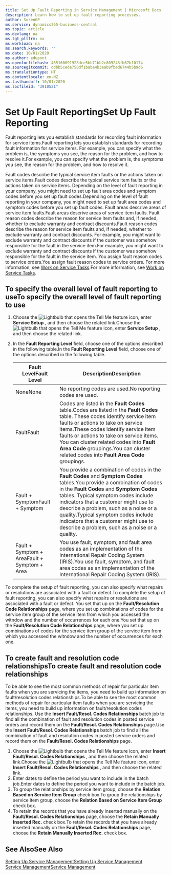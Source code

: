 ```yaml
---
title: Set Up Fault Reporting in Service Management | Microsoft Docs
description: Learn how to set up fault reporting processes.
author: SorenGP
ms.service: dynamics365-business-central
ms.topic: article
ms.devlang: na
ms.tgt_pltfrm: na
ms.workload: na
ms.search.keywords: ''
ms.date: 10/01/2020
ms.author: edupont
ms.openlocfilehash: 465160091928dce5bb71bb2c809243fb67b10174
ms.sourcegitcommit: ddbb5cede750df1baba4b3eab8fbed6744b5b9d6
ms.translationtype: HT
ms.contentlocale: en-NZ
ms.lasthandoff: 10/01/2020
ms.locfileid: "3910521"
---
```

# <a name="set-up-fault-reporting"></a><span data-ttu-id="72e8b-103">Set Up Fault Reporting</span><span class="sxs-lookup"><span data-stu-id="72e8b-103">Set Up Fault Reporting</span></span>
<span data-ttu-id="72e8b-104">Fault reporting lets you establish standards for recording fault information for service items.</span><span class="sxs-lookup"><span data-stu-id="72e8b-104">Fault reporting lets you establish standards for recording fault information for service items.</span></span> <span data-ttu-id="72e8b-105">For example, you can specify what the problem is, the symptoms you see, the reason for the problem, and how to resolve it.</span><span class="sxs-lookup"><span data-stu-id="72e8b-105">For example, you can specify what the problem is, the symptoms you see, the reason for the problem, and how to resolve it.</span></span>  

<span data-ttu-id="72e8b-106">Fault codes describe the typical service item faults or the actions taken on service items.</span><span class="sxs-lookup"><span data-stu-id="72e8b-106">Fault codes describe the typical service item faults or the actions taken on service items.</span></span> <span data-ttu-id="72e8b-107">Depending on the level of fault reporting in your company, you might need to set up fault area codes and symptom codes before you set up fault codes.</span><span class="sxs-lookup"><span data-stu-id="72e8b-107">Depending on the level of fault reporting in your company, you might need to set up fault area codes and symptom codes before you set up fault codes.</span></span> <span data-ttu-id="72e8b-108">Fault areas descrive areas of service item faults.</span><span class="sxs-lookup"><span data-stu-id="72e8b-108">Fault areas descrive areas of service item faults.</span></span> <span data-ttu-id="72e8b-109">Fault reason codes describe the reason for service item faults and, if needed, whether to exclude warranty and contract discounts.</span><span class="sxs-lookup"><span data-stu-id="72e8b-109">Fault reason codes describe the reason for service item faults and, if needed, whether to exclude warranty and contract discounts.</span></span> <span data-ttu-id="72e8b-110">For example, you might want to exclude warranty and contract discounts if the customer was somehow responsible for the fault in the service item.</span><span class="sxs-lookup"><span data-stu-id="72e8b-110">For example, you might want to exclude warranty and contract discounts if the customer was somehow responsible for the fault in the service item.</span></span> <span data-ttu-id="72e8b-111">You assign fault reason codes to service orders.</span><span class="sxs-lookup"><span data-stu-id="72e8b-111">You assign fault reason codes to service orders.</span></span> <span data-ttu-id="72e8b-112">For more information, see [Work on Service Tasks](service-how-to-work-on-service-tasks.md).</span><span class="sxs-lookup"><span data-stu-id="72e8b-112">For more information, see [Work on Service Tasks](service-how-to-work-on-service-tasks.md).</span></span>  

## <a name="to-specify-the-overall-level-of-fault-reporting-to-use"></a><span data-ttu-id="72e8b-113">To specify the overall level of fault reporting to use</span><span class="sxs-lookup"><span data-stu-id="72e8b-113">To specify the overall level of fault reporting to use</span></span>
1. <span data-ttu-id="72e8b-114">Choose the ![Lightbulb that opens the Tell Me feature](media/ui-search/search_small.png "Tell me what you want to do") icon, enter **Service Setup** , and then choose the related link.</span><span class="sxs-lookup"><span data-stu-id="72e8b-114">Choose the ![Lightbulb that opens the Tell Me feature](media/ui-search/search_small.png "Tell me what you want to do") icon, enter **Service Setup** , and then choose the related link.</span></span>
2. <span data-ttu-id="72e8b-115">In the **Fault Reporting Level** field, choose one of the options described in the following table.</span><span class="sxs-lookup"><span data-stu-id="72e8b-115">In the **Fault Reporting Level** field, choose one of the options described in the following table.</span></span>  

    |<span data-ttu-id="72e8b-116">**Fault Level**</span><span class="sxs-lookup"><span data-stu-id="72e8b-116">**Fault Level**</span></span>|<span data-ttu-id="72e8b-117">**Description**</span><span class="sxs-lookup"><span data-stu-id="72e8b-117">**Description**</span></span>|  
    |------------|-------------|  
    |<span data-ttu-id="72e8b-118">None</span><span class="sxs-lookup"><span data-stu-id="72e8b-118">None</span></span> | <span data-ttu-id="72e8b-119">No reporting codes are used.</span><span class="sxs-lookup"><span data-stu-id="72e8b-119">No reporting codes are used.</span></span>|  
    |<span data-ttu-id="72e8b-120">Fault</span><span class="sxs-lookup"><span data-stu-id="72e8b-120">Fault</span></span> | <span data-ttu-id="72e8b-121">Codes are listed in the **Fault Codes** table.</span><span class="sxs-lookup"><span data-stu-id="72e8b-121">Codes are listed in the **Fault Codes** table.</span></span> <span data-ttu-id="72e8b-122">These codes identify service item faults or actions to take on service items.</span><span class="sxs-lookup"><span data-stu-id="72e8b-122">These codes identify service item faults or actions to take on service items.</span></span> <span data-ttu-id="72e8b-123">You can cluster related codes into **Fault Area Code** groupings.</span><span class="sxs-lookup"><span data-stu-id="72e8b-123">You can cluster related codes into **Fault Area Code** groupings.</span></span>|  
    |<span data-ttu-id="72e8b-124">Fault + Symptom</span><span class="sxs-lookup"><span data-stu-id="72e8b-124">Fault + Symptom</span></span> | <span data-ttu-id="72e8b-125">You provide a combination of codes in the **Fault Codes** and **Symptom Codes** tables.</span><span class="sxs-lookup"><span data-stu-id="72e8b-125">You provide a combination of codes in the **Fault Codes** and **Symptom Codes** tables.</span></span> <span data-ttu-id="72e8b-126">Typical symptom codes include indicators that a customer might use to describe a problem, such as a noise or a quality.</span><span class="sxs-lookup"><span data-stu-id="72e8b-126">Typical symptom codes include indicators that a customer might use to describe a problem, such as a noise or a quality.</span></span>|  
    |<span data-ttu-id="72e8b-127">Fault + Symptom + Area</span><span class="sxs-lookup"><span data-stu-id="72e8b-127">Fault + Symptom + Area</span></span> | <span data-ttu-id="72e8b-128">You use fault, symptom, and fault area codes as an implementation of the International Repair Coding System (IRIS).</span><span class="sxs-lookup"><span data-stu-id="72e8b-128">You use fault, symptom, and fault area codes as an implementation of the International Repair Coding System (IRIS).</span></span>|  

<span data-ttu-id="72e8b-129">To complete the setup of fault reporting, you can also specify what repairs or resolutions are associated with a fault or defect.</span><span class="sxs-lookup"><span data-stu-id="72e8b-129">To complete the setup of fault reporting, you can also specify what repairs or resolutions are associated with a fault or defect.</span></span> <span data-ttu-id="72e8b-130">You set that up on the **Fault/Resolution Code Relationships** page, where you set up combinations of codes for the service item group of the service item from which you accessed the witndow and the number of occurrences for each one.</span><span class="sxs-lookup"><span data-stu-id="72e8b-130">You set that up on the **Fault/Resolution Code Relationships** page, where you set up combinations of codes for the service item group of the service item from which you accessed the witndow and the number of occurrences for each one.</span></span>

## <a name="to-create-fault-and-resolution-code-relationships"></a><span data-ttu-id="72e8b-131">To create fault and resolution code relationships</span><span class="sxs-lookup"><span data-stu-id="72e8b-131">To create fault and resolution code relationships</span></span>
<!--this needs to go in a working with topic-->
<span data-ttu-id="72e8b-132"> To be able to see the most common methods of repair for particular item faults when you are servicing the items, you need to build up information on fault/resolution codes relationships.</span><span class="sxs-lookup"><span data-stu-id="72e8b-132">To be able to see the most common methods of repair for particular item faults when you are servicing the items, you need to build up information on fault/resolution codes relationships.</span></span> <span data-ttu-id="72e8b-133">Use the **Insert Fault/Resol. Codes Relationships** batch job to find all the combination of fault and resolution codes in posted service orders and record them on the **Fault/Resol. Codes Relationships** page.</span><span class="sxs-lookup"><span data-stu-id="72e8b-133">Use the **Insert Fault/Resol. Codes Relationships** batch job to find all the combination of fault and resolution codes in posted service orders and record them on the **Fault/Resol. Codes Relationships** page.</span></span>

1. <span data-ttu-id="72e8b-134">Choose the ![Lightbulb that opens the Tell Me feature](media/ui-search/search_small.png "Tell me what you want to do") icon, enter **Insert Fault/Resol. Codes Relationships** , and then choose the related link.</span><span class="sxs-lookup"><span data-stu-id="72e8b-134">Choose the ![Lightbulb that opens the Tell Me feature](media/ui-search/search_small.png "Tell me what you want to do") icon, enter **Insert Fault/Resol. Codes Relationships** , and then choose the related link.</span></span>  
2. <span data-ttu-id="72e8b-135">Enter dates to define the period you want to include in the batch job.</span><span class="sxs-lookup"><span data-stu-id="72e8b-135">Enter dates to define the period you want to include in the batch job.</span></span>  
3. <span data-ttu-id="72e8b-136">To group the relationships by service item group, choose the **Relation Based on Service Item Group** check box.</span><span class="sxs-lookup"><span data-stu-id="72e8b-136">To group the relationships by service item group, choose the **Relation Based on Service Item Group** check box.</span></span>  
4. <span data-ttu-id="72e8b-137">To retain the records that you have already inserted manually on the **Fault/Resol. Codes Relationships** page, choose the **Retain Manually Inserted Rec.** check box.</span><span class="sxs-lookup"><span data-stu-id="72e8b-137">To retain the records that you have already inserted manually on the **Fault/Resol. Codes Relationships** page, choose the **Retain Manually Inserted Rec.** check box.</span></span>  

## <a name="see-also"></a><span data-ttu-id="72e8b-138">See Also</span><span class="sxs-lookup"><span data-stu-id="72e8b-138">See Also</span></span>
[<span data-ttu-id="72e8b-139">Setting Up Service Management</span><span class="sxs-lookup"><span data-stu-id="72e8b-139">Setting Up Service Management</span></span>](service-setup-service.md)  
[<span data-ttu-id="72e8b-140">Service Management</span><span class="sxs-lookup"><span data-stu-id="72e8b-140">Service Management</span></span>](service-service.md)  
